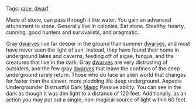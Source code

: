 Tags: [race](Races), [dwarf](Dwarves)

Made of stone, can pass through it like water.
You gain an advanced attunement to stone.
Generally live in colonies. Eat stone. 
Stealthy, hearty, cunning, good hunters and survivalists, and pragmatic.

Gray [dwarves](Dwarves) live far deeper in the ground than summer [dwarves](Dwarves), and most have never seen the light of sun. Instead, they have found their home in underground lakes and caverns, feeding off of algae, fungus, and the creatures that live in the dark. Gray [dwarves](Dwarves) are very distrusting of outsiders, and the few gray [dwarves](Dwarves) that leave the confines of the deep underground rarely return. Those who do face an alien world that changes far faster than the slower, more plodding life deep underground.
Aspects
Undergrounder
Distrustful
Dark [Magic](Magic)
Passive ability.
You can see in the dark as though it was dim light to a distance of 120 feet. Additionally, as an action you may put out a single, non-magical source of light within 60 feet.

